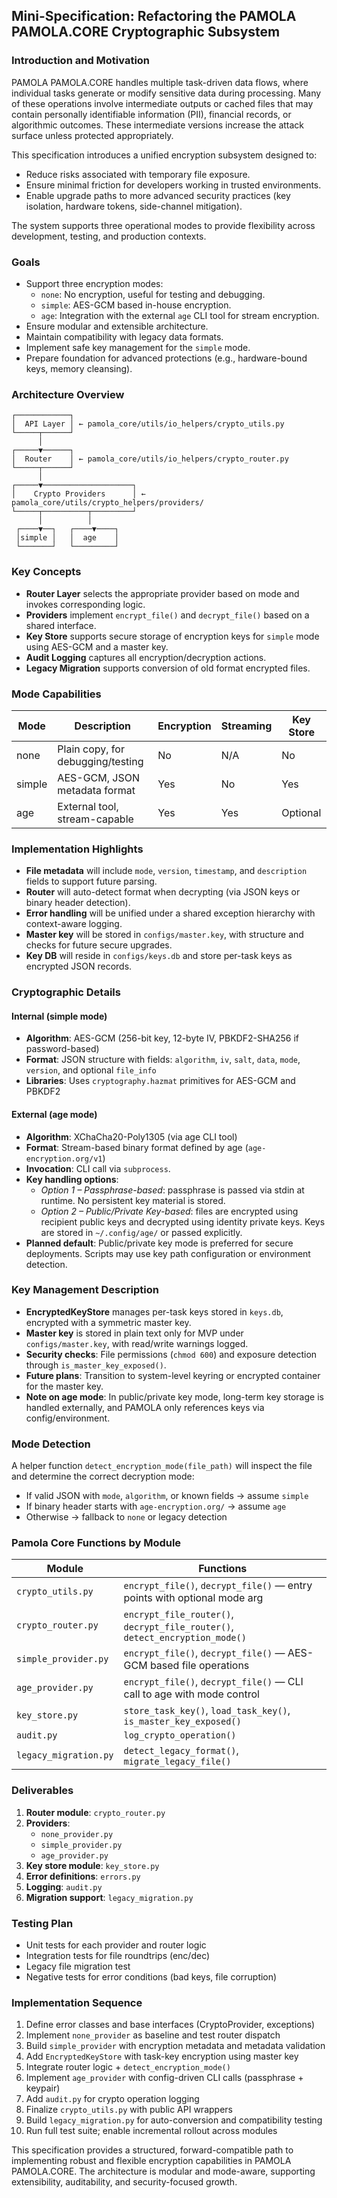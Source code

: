 ## Mini-Specification: Refactoring the PAMOLA PAMOLA.CORE Cryptographic Subsystem

### Introduction and Motivation
PAMOLA PAMOLA.CORE handles multiple task-driven data flows, where individual tasks generate or modify sensitive data during processing. Many of these operations involve intermediate outputs or cached files that may contain personally identifiable information (PII), financial records, or algorithmic outcomes. These intermediate versions increase the attack surface unless protected appropriately. 

This specification introduces a unified encryption subsystem designed to:
- Reduce risks associated with temporary file exposure.
- Ensure minimal friction for developers working in trusted environments.
- Enable upgrade paths to more advanced security practices (key isolation, hardware tokens, side-channel mitigation).

The system supports three operational modes to provide flexibility across development, testing, and production contexts.

### Goals
- Support three encryption modes:
  - `none`: No encryption, useful for testing and debugging.
  - `simple`: AES-GCM based in-house encryption.
  - `age`: Integration with the external `age` CLI tool for stream encryption.
- Ensure modular and extensible architecture.
- Maintain compatibility with legacy data formats.
- Implement safe key management for the `simple` mode.
- Prepare foundation for advanced protections (e.g., hardware-bound keys, memory cleansing).

### Architecture Overview
```
┌────────────┐
│  API Layer │ ← pamola_core/utils/io_helpers/crypto_utils.py
└─────┬──────┘
      │
┌─────▼──────┐
│  Router    │ ← pamola_core/utils/io_helpers/crypto_router.py
└─────┬──────┘
      │
┌─────▼────────────────────┐
│    Crypto Providers      │ ← pamola_core/utils/crypto_helpers/providers/
└─────┬──────────┬─────────┘
      │          │
 ┌────▼──┐   ┌────▼────┐
 │simple │   │  age    │
 └───────┘   └─────────┘
```

### Key Concepts

- **Router Layer** selects the appropriate provider based on mode and invokes corresponding logic.
- **Providers** implement `encrypt_file()` and `decrypt_file()` based on a shared interface.
- **Key Store** supports secure storage of encryption keys for `simple` mode using AES-GCM and a master key.
- **Audit Logging** captures all encryption/decryption actions.
- **Legacy Migration** supports conversion of old format encrypted files.

### Mode Capabilities

| Mode   | Description                          | Encryption | Streaming | Key Store |
|--------|--------------------------------------|------------|-----------|-----------|
| none   | Plain copy, for debugging/testing     | No         | N/A       | No        |
| simple | AES-GCM, JSON metadata format         | Yes        | No        | Yes       |
| age    | External tool, stream-capable         | Yes        | Yes       | Optional  |

### Implementation Highlights

- **File metadata** will include `mode`, `version`, `timestamp`, and `description` fields to support future parsing.
- **Router** will auto-detect format when decrypting (via JSON keys or binary header detection).
- **Error handling** will be unified under a shared exception hierarchy with context-aware logging.
- **Master key** will be stored in `configs/master.key`, with structure and checks for future secure upgrades.
- **Key DB** will reside in `configs/keys.db` and store per-task keys as encrypted JSON records.

### Cryptographic Details

#### Internal (simple mode)
- **Algorithm**: AES-GCM (256-bit key, 12-byte IV, PBKDF2-SHA256 if password-based)
- **Format**: JSON structure with fields: `algorithm`, `iv`, `salt`, `data`, `mode`, `version`, and optional `file_info`
- **Libraries**: Uses `cryptography.hazmat` primitives for AES-GCM and PBKDF2

#### External (age mode)
- **Algorithm**: XChaCha20-Poly1305 (via age CLI tool)
- **Format**: Stream-based binary format defined by age (`age-encryption.org/v1`)
- **Invocation**: CLI call via `subprocess`.
- **Key handling options**:
  - *Option 1 – Passphrase-based*: passphrase is passed via stdin at runtime. No persistent key material is stored.
  - *Option 2 – Public/Private Key-based*: files are encrypted using recipient public keys and decrypted using identity private keys. Keys are stored in `~/.config/age/` or passed explicitly.
- **Planned default**: Public/private key mode is preferred for secure deployments. Scripts may use key path configuration or environment detection.

### Key Management Description
- **EncryptedKeyStore** manages per-task keys stored in `keys.db`, encrypted with a symmetric master key.
- **Master key** is stored in plain text only for MVP under `configs/master.key`, with read/write warnings logged.
- **Security checks**: File permissions (`chmod 600`) and exposure detection through `is_master_key_exposed()`.
- **Future plans**: Transition to system-level keyring or encrypted container for the master key.
- **Note on age mode**: In public/private key mode, long-term key storage is handled externally, and PAMOLA only references keys via config/environment.

### Mode Detection

A helper function `detect_encryption_mode(file_path)` will inspect the file and determine the correct decryption mode:
- If valid JSON with `mode`, `algorithm`, or known fields → assume `simple`
- If binary header starts with `age-encryption.org/` → assume `age`
- Otherwise → fallback to `none` or legacy detection

### Pamola Core Functions by Module

| Module               | Functions                                                                 |
|----------------------|---------------------------------------------------------------------------|
| `crypto_utils.py`    | `encrypt_file()`, `decrypt_file()` — entry points with optional mode arg  |
| `crypto_router.py`   | `encrypt_file_router()`, `decrypt_file_router()`, `detect_encryption_mode()` |
| `simple_provider.py` | `encrypt_file()`, `decrypt_file()` — AES-GCM based file operations        |
| `age_provider.py`    | `encrypt_file()`, `decrypt_file()` — CLI call to age with mode control    |
| `key_store.py`       | `store_task_key()`, `load_task_key()`, `is_master_key_exposed()`          |
| `audit.py`           | `log_crypto_operation()`                                                   |
| `legacy_migration.py`| `detect_legacy_format()`, `migrate_legacy_file()`                         |

### Deliverables

1. **Router module**: `crypto_router.py`
2. **Providers**:
   - `none_provider.py`
   - `simple_provider.py`
   - `age_provider.py`
3. **Key store module**: `key_store.py`
4. **Error definitions**: `errors.py`
5. **Logging**: `audit.py`
6. **Migration support**: `legacy_migration.py`

### Testing Plan

- Unit tests for each provider and router logic
- Integration tests for file roundtrips (enc/dec)
- Legacy file migration test
- Negative tests for error conditions (bad keys, file corruption)

### Implementation Sequence

1. Define error classes and base interfaces (CryptoProvider, exceptions)
2. Implement `none_provider` as baseline and test router dispatch
3. Build `simple_provider` with encryption metadata and metadata validation
4. Add `EncryptedKeyStore` with task-key encryption using master key
5. Integrate router logic + `detect_encryption_mode()`
6. Implement `age_provider` with config-driven CLI calls (passphrase + keypair)
7. Add `audit.py` for crypto operation logging
8. Finalize `crypto_utils.py` with public API wrappers
9. Build `legacy_migration.py` for auto-conversion and compatibility testing
10. Run full test suite; enable incremental rollout across modules

This specification provides a structured, forward-compatible path to implementing robust and flexible encryption capabilities in PAMOLA PAMOLA.CORE. The architecture is modular and mode-aware, supporting extensibility, auditability, and security-focused growth.

